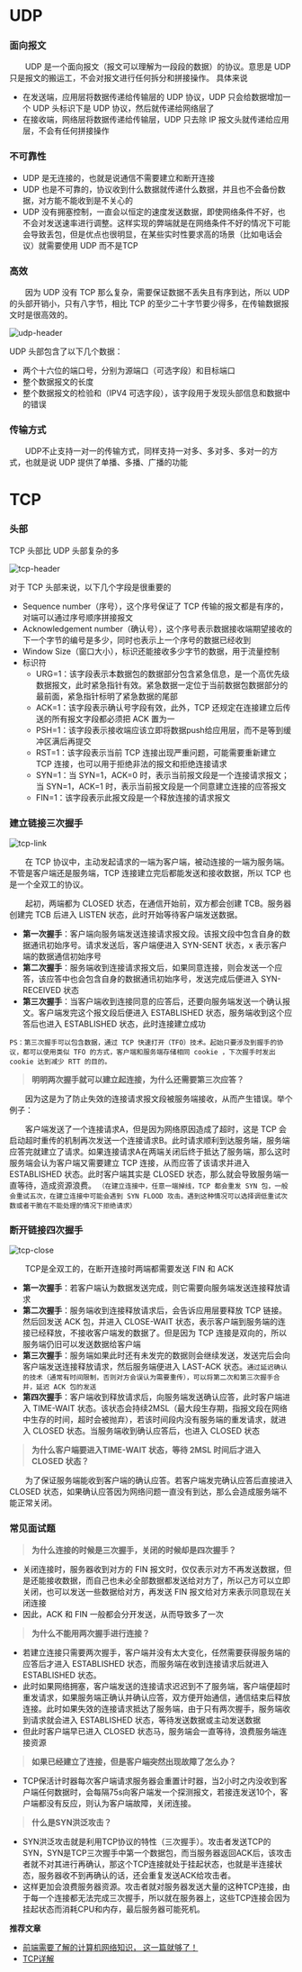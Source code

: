 # UDP
### 面向报文
&emsp;&emsp;UDP 是一个面向报文（报文可以理解为一段段的数据）的协议。意思是 UDP 只是报文的搬运工，不会对报文进行任何拆分和拼接操作。
具体来说
* 在发送端，应用层将数据传递给传输层的 UDP 协议，UDP 只会给数据增加一个 UDP 头标识下是 UDP 协议，然后就传递给网络层了
* 在接收端，网络层将数据传递给传输层，UDP 只去除 IP 报文头就传递给应用层，不会有任何拼接操作

### 不可靠性
* UDP 是无连接的，也就是说通信不需要建立和断开连接
* UDP 也是不可靠的，协议收到什么数据就传递什么数据，并且也不会备份数据，对方能不能收到是不关心的
* UDP 没有拥塞控制，一直会以恒定的速度发送数据，即使网络条件不好，也不会对发送速率进行调整。这样实现的弊端就是在网络条件不好的情况下可能会导致丢包，但是优点也很明显，在某些实时性要求高的场景（比如电话会议）就需要使用 UDP 而不是TCP

### 高效
&emsp;&emsp;因为 UDP 没有 TCP 那么复杂，需要保证数据不丢失且有序到达，所以 UDP 的头部开销小，只有八字节，相比 TCP 的至少二十字节要少得多，在传输数据报文时是很高效的。

![udp-header](https://user-images.githubusercontent.com/51625532/154191932-b03e56e2-9b92-4c4e-aaf3-cf1509b5ca67.png)

UDP 头部包含了以下几个数据：
* 两个十六位的端口号，分别为源端口（可选字段）和目标端口
* 整个数据报文的长度
* 整个数据报文的检验和（IPV4 可选字段），该字段用于发现头部信息和数据中的错误

### 传输方式
&emsp;&emsp;UDP不止支持一对一的传输方式，同样支持一对多、多对多、多对一的方式，也就是说 UDP 提供了单播、多播、广播的功能

# TCP
### 头部
TCP 头部比 UDP 头部复杂的多

![tcp-header](https://user-images.githubusercontent.com/51625532/154201621-8732500b-be89-4df4-86ad-8d1ae30b7fe6.png)

对于 TCP 头部来说，以下几个字段是很重要的
* Sequence number（序号），这个序号保证了 TCP 传输的报文都是有序的，对端可以通过序号顺序拼接报文
* Acknowledgement number（确认号），这个序号表示数据接收端期望接收的下一个字节的编号是多少，同时也表示上一个序号的数据已经收到
* Window Size（窗口大小），标识还能接收多少字节的数据，用于流量控制
* 标识符
  * URG=1：该字段表示本数据包的数据部分包含紧急信息，是一个高优先级数据报文，此时紧急指针有效。紧急数据一定位于当前数据包数据部分的最前面，紧急指针标明了紧急数据的尾部
  * ACK=1：该字段表示确认号字段有效，此外，TCP 还规定在连接建立后传送的所有报文字段都必须把 ACK 置为一
  * PSH=1：该字段表示接收端应该立即将数据push给应用层，而不是等到缓冲区满后再提交
  * RST=1：该字段表示当前 TCP 连接出现严重问题，可能需要重新建立 TCP 连接，也可以用于拒绝非法的报文和拒绝连接请求
  * SYN=1：当 SYN=1，ACK=0 时，表示当前报文段是一个连接请求报文；当 SYN=1，ACK=1 时，表示当前报文段是一个同意建立连接的应答报文
  * FIN=1：该字段表示此报文段是一个释放连接的请求报文


### 建立链接三次握手
![tcp-link](https://user-images.githubusercontent.com/51625532/154204663-c92c4941-069f-40b0-b424-dd76299c6be3.jpg)

&emsp;&emsp;在 TCP 协议中，主动发起请求的一端为客户端，被动连接的一端为服务端。不管是客户端还是服务端，TCP 连接建立完后都能发送和接收数据，所以 TCP 也是一个全双工的协议。

&emsp;&emsp;起初，两端都为 CLOSED 状态，在通信开始前，双方都会创建 TCB。服务器创建完 TCB 后进入 LISTEN 状态，此时开始等待客户端发送数据。
* **第一次握手**：客户端向服务端发送连接请求报文段。该报文段中包含自身的数据通讯初始序号。请求发送后，客户端便进入 SYN-SENT 状态，x 表示客户端的数据通信初始序号
* **第二次握手**：服务端收到连接请求报文后，如果同意连接，则会发送一个应答，该应答中也会包含自身的数据通讯初始序号，发送完成后便进入 SYN-RECEIVED 状态
* **第三次握手**：当客户端收到连接同意的应答后，还要向服务端发送一个确认报文。客户端发完这个报文段后便进入 ESTABLISHED 状态，服务端收到这个应答后也进入 ESTABLISHED 状态，此时连接建立成功

`PS：第三次握手可以包含数据，通过 TCP 快速打开（TFO）技术。起始只要涉及到握手的协议，都可以使用类似 TFO 的方式，客户端和服务端存储相同 cookie ，下次握手时发出 cookie 达到减少 RTT 的目的。`

> **明明两次握手就可以建立起连接，为什么还需要第三次应答？**

&emsp;&emsp;因为这是为了防止失效的连接请求报文段被服务端接收，从而产生错误。举个例子：

&emsp;&emsp;客户端发送了一个连接请求A，但是因为网络原因造成了超时，这是 TCP 会启动超时重传的机制再次发送一个连接请求B。此时请求顺利到达服务端，服务端应答完就建立了请求。如果连接请求A在两端关闭后终于抵达了服务端，那么这时服务端会认为客户端又需要建立 TCP 连接，从而应答了该请求并进入 ESTABLISHED 状态。此时客户端其实是 CLOSED 状态，那么就会导致服务端一直等待，造成资源浪费。
`（在建立连接中，任意一端掉线，TCP 都会重发 SYN 包，一般会重试五次，在建立连接中可能会遇到 SYN FLOOD 攻击。遇到这种情况可以选择调低重试次数或者干脆在不能处理的情况下拒绝请求）`

### 断开链接四次握手
![tcp-close](https://user-images.githubusercontent.com/51625532/154208235-64e2609d-aa90-4a8a-bd92-cd48cd233f8b.jpg)

&emsp;&emsp;TCP是全双工的，在断开连接时两端都需要发送 FIN 和 ACK
* **第一次握手**：若客户端认为数据发送完成，则它需要向服务端发送连接释放请求
* **第二次握手**：服务端收到连接释放请求后，会告诉应用层要释放 TCP 链接。然后回发送 ACK 包，并进入 CLOSE-WAIT 状态，表示客户端到服务端的连接已经释放，不接收客户端发的数据了。但是因为 TCP 连接是双向的，所以服务端仍旧可以发送数据给客户端
* **第三次握手**：服务端如果此时还有未发完的数据则会继续发送，发送完后会向客户端发送连接释放请求，然后服务端便进入 LAST-ACK 状态。`通过延迟确认的技术（通常有时间限制，否则对方会误认为需要重传），可以将第二次和第三次握手合并，延迟 ACK 包的发送`
* **第四次握手**：客户端收到释放请求后，向服务端发送确认应答，此时客户端进入 TIME-WAIT 状态。该状态会持续2MSL（最大段生存期，指报文段在网络中生存的时间，超时会被抛弃），若该时间段内没有服务端的重发请求，就进入 CLOSED 状态。当服务端收到确认应答后，也进入 CLOSED 状态

> **为什么客户端要进入TIME-WAIT 状态，等待 2MSL 时间后才进入 CLOSED 状态？**

&emsp;&emsp;为了保证服务端能收到客户端的确认应答。若客户端发完确认应答后直接进入 CLOSED 状态，如果确认应答因为网络问题一直没有到达，那么会造成服务端不能正常关闭。

### 常见面试题
> **为什么连接的时候是三次握手，关闭的时候却是四次握手？**
* 关闭连接时，服务器收到对方的 FIN 报文时，仅仅表示对方不再发送数据，但是还能接收数据，而自己也未必全部数据都发送给对方了，所以己方可以立即关闭，也可以发送一些数据给对方，再发送 FIN 报文给对方来表示同意现在关闭连接
* 因此，ACK 和 FIN 一般都会分开发送，从而导致多了一次

> **为什么不能用两次握手进行连接？**
* 若建立连接只需要两次握手，客户端并没有太大变化，任然需要获得服务端的应答后才进入 ESTABLISHED 状态，而服务端在收到连接请求后就进入 ESTABLISHED 状态。
* 此时如果网络拥塞，客户端发送的连接请求迟迟到不了服务端，客户端便超时重发请求，如果服务端正确认并确认应答，双方便开始通信，通信结束后释放连接。此时如果失效的连接请求抵达了服务端，由于只有两次握手，服务端收到请求就会进入 ESTABLISHED 状态，等待发送数据或主动发送数据
* 但此时客户端早已进入 CLOSED 状态马，服务端会一直等待，浪费服务端连接资源

> **如果已经建立了连接，但是客户端突然出现故障了怎么办？**
* TCP保活计时器每次客户端请求服务器会重置计时器，当2小时之内没收到客户端任何数据时，会每隔75s向客户端发一个探测报文，若接连发送10个，客户端都没有反应，则认为客户端故障，关闭连接。

> **什么是SYN洪泛攻击？**
* SYN洪泛攻击就是利用TCP协议的特性（三次握手）。攻击者发送TCP的 SYN，SYN是TCP三次握手中第一个数据包，而当服务器返回ACK后，该攻击者就不对其进行再确认，那这个TCP连接就处于挂起状态，也就是半连接状态，服务器收不到再确认的话，还会重复发送ACK给攻击者。
* 这样更加会浪费服务器资源。攻击者就对服务器发送大量的这种TCP连接，由于每一个连接都无法完成三次握手，所以就在服务器上，这些TCP连接会因为挂起状态而消耗CPU和内存，最后服务器可能死机。


**推荐文章**
* [前端需要了解的计算机网络知识， 这一篇就够了！](https://juejin.cn/post/6844904079974465544#heading-39)
* [TCP详解](https://www.cnblogs.com/yueminghai/p/6646043.html)